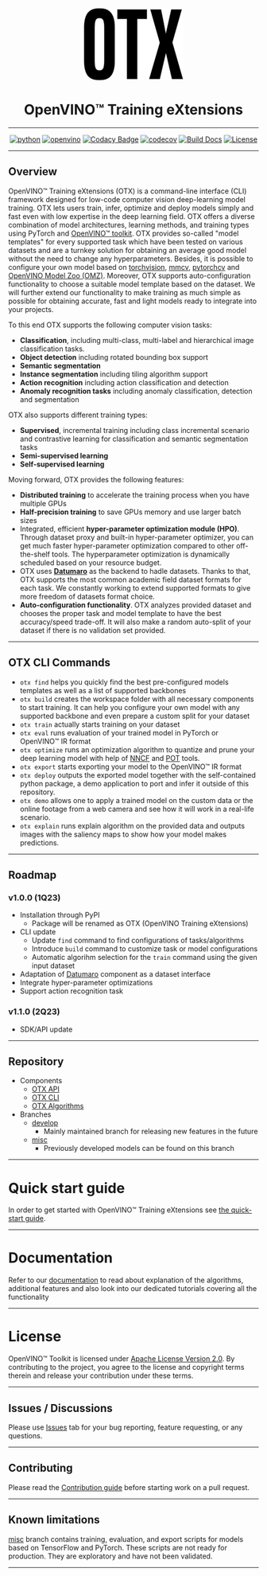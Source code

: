 <div align="center">

<img src="https://raw.githubusercontent.com/openvinotoolkit/training_extensions/develop/docs/source/_static/logos/otx-logo-black.png" width="200px">

# OpenVINO™ Training eXtensions

---

[![python](https://img.shields.io/badge/python-3.8%2B-green)]()
[![openvino](https://img.shields.io/badge/openvino-2022.3.0-purple)]()
[![Codacy Badge](https://app.codacy.com/project/badge/Grade/f9ba89f9ea2a47eeb9d52c2acc311e6c)](https://www.codacy.com/gh/openvinotoolkit/training_extensions/dashboard?utm_source=github.com&utm_medium=referral&utm_content=openvinotoolkit/training_extensions&utm_campaign=Badge_Grade)
[![codecov](https://codecov.io/gh/openvinotoolkit/training_extensions/branch/develop/graph/badge.svg?token=9HVFNMPFGD)](https://codecov.io/gh/openvinotoolkit/training_extensions)
[![Build Docs](https://github.com/openvinotoolkit/training_extensions/actions/workflows/docs.yml/badge.svg)](https://github.com/openvinotoolkit/training_extensions/actions/workflows/docs.yml)
[![License](https://img.shields.io/badge/License-Apache%202.0-blue.svg)](https://opensource.org/licenses/Apache-2.0)

---

</div>

## Overview

OpenVINO™ Training eXtensions (OTX) is a command-line interface (CLI) framework designed for low-code computer vision deep-learning model training. OTX lets users train, infer, optimize and deploy models simply and fast even with low expertise in the deep learning field. OTX offers a diverse combination of model architectures, learning methods, and training types using PyTorch and [OpenVINO™
toolkit](https://software.intel.com/en-us/openvino-toolkit). OTX provides so-called "model templates" for every supported task which have been tested on various datasets and are a turnkey solution for obtaining an average good model without the need to change any hyperparameters. Besides, it is possible to configure your own model based on [torchvision](https://pytorch.org/vision/stable/index.html), [mmcv](https://github.com/open-mmlab/mmcv), [pytorchcv](https://github.com/osmr/imgclsmob) and [OpenVINO Model Zoo (OMZ)](https://github.com/openvinotoolkit/open_model_zoo). Moreover, OTX supports auto-configuration functionality to choose a suitable model template based on the dataset. We will further extend our functionality to make training as much simple as possible for obtaining accurate, fast and light models ready to integrate into your projects.

To this end OTX supports the following computer vision tasks:

- **Classification**, including multi-class, multi-label and hierarchical image classification tasks.
- **Object detection** including rotated bounding box support
- **Semantic segmentation**
- **Instance segmentation** including tiling algorithm support
- **Action recognition** including action classification and detection
- **Anomaly recognition tasks** including anomaly classification, detection and segmentation

OTX also supports different training types:

- **Supervised**, incremental training including class incremental scenario and contrastive learning for classification and semantic segmentation tasks
- **Semi-supervised learning**
- **Self-supervised learning**

Moving forward, OTX provides the following features:

- **Distributed training** to accelerate the training process when you have multiple GPUs
- **Half-precision training** to save GPUs memory and use larger batch sizes
- Integrated, efficient **hyper-parameter optimization module (HPO)**. Through dataset proxy and built-in hyper-parameter optimizer, you can get much faster hyper-parameter optimization compared to other off-the-shelf tools. The hyperparameter optimization is dynamically scheduled based on your resource budget.
- OTX uses **[Datumaro](https://github.com/openvinotoolkit/datumaro)** as the backend to hadle datasets. Thanks to that, OTX supports the most common academic field dataset formats for each task. We constantly working to extend supported formats to give more freedom of datasets format choice.
- **Auto-configuration functionality**. OTX analyzes provided dataset and chooses the proper task and model template to have the best accuracy/speed trade-off. It will also make a random auto-split of your dataset if there is no validation set provided.

---

## OTX CLI Commands

- `otx find` helps you quickly find the best pre-configured models templates as well as a list of supported backbones
- `otx build` creates the workspace folder with all necessary components to start training. It can help you configure your own model with any supported backbone and even prepare a custom split for your dataset
- `otx train` actually starts training on your dataset
- `otx eval` runs evaluation of your trained model in PyTorch or OpenVINO™ IR format
- `otx optimize` runs an optimization algorithm to quantize and prune your deep learning model with help of [NNCF](https://github.com/openvinotoolkit/nncf) and [POT](https://docs.openvino.ai/latest/pot_introduction.html) tools.
- `otx export` starts exporting your model to the OpenVINO™ IR format
- `otx deploy` outputs the exported model together with the self-contained python package, a demo application to port and infer it outside of this repository.
- `otx demo` allows one to apply a trained model on the custom data or the online footage from a web camera and see how it will work in a real-life scenario.
- `otx explain` runs explain algorithm on the provided data and outputs images with the saliency maps to show how your model makes predictions.

---

## Roadmap

### v1.0.0 (1Q23)

- Installation through PyPI
  - Package will be renamed as OTX (OpenVINO Training eXtensions)
- CLI update
  - Update `find` command to find configurations of tasks/algorithms
  - Introduce `build` command to customize task or model configurations
  - Automatic algorihm selection for the `train` command using the given input dataset
- Adaptation of [Datumaro](https://github.com/openvinotoolkit/datumaro) component as a dataset interface
- Integrate hyper-parameter optimizations
- Support action recognition task

### v1.1.0 (2Q23)

- SDK/API update

---

## Repository

- Components
  - [OTX API](otx/api)
  - [OTX CLI](otx/cli)
  - [OTX Algorithms](otx/algorithms)
- Branches
  - [develop](https://github.com/openvinotoolkit/training_extensions/tree/develop)
    - Mainly maintained branch for releasing new features in the future
  - [misc](https://github.com/openvinotoolkit/training_extensions/tree/misc)
    - Previously developed models can be found on this branch

---

# Quick start guide

In order to get started with OpenVINO™ Training eXtensions see [the quick-start guide](https://openvinotoolkit.github.io/training_extensions/get_started/index.html).

---

# Documentation

Refer to our [documentation](https://openvinotoolkit.github.io/training_extensions/index.html) to read about explanation of the algorithms, additional features and also look into our dedicated tutorials covering all the functionality

---

# License

OpenVINO™ Toolkit is licensed under [Apache License Version 2.0](LICENSE).
By contributing to the project, you agree to the license and copyright terms therein and release your contribution under these terms.

---

## Issues / Discussions

Please use [Issues](https://github.com/openvinotoolkit/training_extensions/issues/new/choose) tab for your bug reporting, feature requesting, or any questions.

---

## Contributing

Please read the [Contribution guide](CONTRIBUTING.md) before starting work on a pull request.

---

## Known limitations

[misc](https://github.com/openvinotoolkit/training_extensions/tree/misc) branch contains training, evaluation, and export scripts for models based on TensorFlow and PyTorch. These scripts are not ready for production. They are exploratory and have not been validated.

---
